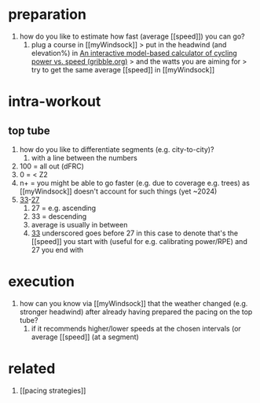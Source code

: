 # preparation
1. how do you like to estimate how fast (average [[speed]]) you can go?
	1. plug a course in [[myWindsock]] > put in the headwind (and elevation%) in [An interactive model-based calculator of cycling power vs. speed (gribble.org)](https://gribble.org/cycling/power_v_speed.html) > and the watts you are aiming for > try to get the same average [[speed]] in [[myWindsock]]

# intra-workout
## top tube
1. how do you like to differentiate segments (e.g. city-to-city)?
	1. with a line between the numbers
2. 100 = all out (dFRC)
3. 0 = < Z2
4. n+ = you might be able to go faster (e.g. due to coverage e.g. trees) as [[myWindsock]] doesn't account for such things (yet ~2024)
5. <u>33</u>-<u>27</u>
	1. 27 = e.g. ascending  
	2. 33 = descending  
	3. average is usually in between  
	4. <u>33</u> underscored goes before 27 in this case to denote that's the [[speed]] you start with (useful for e.g. calibrating power/RPE) and 27 you end with

# execution
1. how can you know via [[myWindsock]] that the weather changed (e.g. stronger headwind) after already having prepared the pacing on the top tube?
	1. if it recommends higher/lower speeds at the chosen intervals (or average [[speed]] (at a segment)

# related
1. [[pacing strategies]]